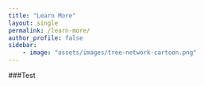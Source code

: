 ```yaml
---
title: "Learn More"
layout: single
permalink: /learn-more/
author_profile: false
sidebar:
    - image: "assets/images/tree-network-cartoon.png"
---
```


###Test
